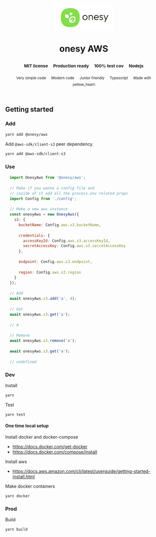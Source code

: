 
</br>
</br>

<p align='center'>
  <a target='_blank' rel='noopener noreferrer' href='#'>
    <img width='auto' height='84' src='https://raw.githubusercontent.com/onesy-me/onesy/refs/heads/main/utils/images/logo.png' alt='onesy logo' />
  </a>
</p>

<h1 align='center'>onesy AWS</h1>

<h3 align='center'>
  <sub>MIT license&nbsp;&nbsp;&nbsp;&nbsp;</sub>
  <sub>Production ready&nbsp;&nbsp;&nbsp;&nbsp;</sub>
  <sub>100% test cov&nbsp;&nbsp;&nbsp;&nbsp;</sub>
  <sub>Nodejs</sub>
</h3>

<p align='center'>
    <sub>Very simple code&nbsp;&nbsp;&nbsp;&nbsp;</sub>
    <sub>Modern code&nbsp;&nbsp;&nbsp;&nbsp;</sub>
    <sub>Junior friendly&nbsp;&nbsp;&nbsp;&nbsp;</sub>
    <sub>Typescript&nbsp;&nbsp;&nbsp;&nbsp;</sub>
    <sub>Made with :yellow_heart:</sub>
</p>

<br />

## Getting started

### Add

```sh
yarn add @onesy/aws
```

Add `@aws-sdk/client-s3` peer dependency.

```sh
yarn add @aws-sdk/client-s3
```

### Use

```javascript
  import OnesyAws from '@onesy/aws';

  // Make if you wanna a config file and
  // inside of it add all the process.env related props
  import Config from './config';

  // Make a new aws instance
  const onesyAws = new OnesyAws({
    s3: {
      bucketName: Config.aws.s3.bucketName,

      credentials: {
        accessKeyId: Config.aws.s3.accessKeyId,
        secretAccessKey: Config.aws.s3.secretAccessKey
      },

      endpoint: Config.aws.s3.endpoint,

      region: Config.aws.s3.region
    }
  });

  // Add
  await onesyAws.s3.add('a', 4);

  // Get
  await onesyAws.s3.get('a');

  // 4

  // Remove
  await onesyAws.s3.remove('a');

  await onesyAws.s3.get('a');

  // undefined
```

### Dev

Install

```sh
yarn
```

Test

```sh
yarn test
```

#### One time local setup

Install docker and docker-compose

  - https://docs.docker.com/get-docker
  - https://docs.docker.com/compose/install

Install aws

  - https://docs.aws.amazon.com/cli/latest/userguide/getting-started-install.html

Make docker containers

```sh
yarn docker
```

### Prod

Build

```sh
yarn build
```
